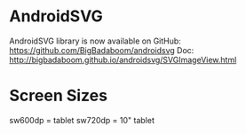 
# AndroidSVG

AndroidSVG library is now available on GitHub:
https://github.com/BigBadaboom/androidsvg
Doc:
http://bigbadaboom.github.io/androidsvg/SVGImageView.html 

# Screen Sizes

sw600dp = tablet
sw720dp = 10" tablet
